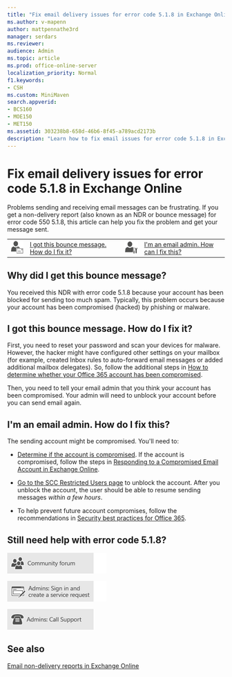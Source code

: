 ```yaml
---
title: "Fix email delivery issues for error code 5.1.8 in Exchange Online"
ms.author: v-mapenn
author: mattpennathe3rd
manager: serdars
ms.reviewer: 
audience: Admin
ms.topic: article
ms.prod: office-online-server
localization_priority: Normal
f1.keywords:
- CSH
ms.custom: MiniMaven
search.appverid:
- BCS160
- MOE150
- MET150
ms.assetid: 303238b8-658d-46b6-8f45-a789acd2173b
description: "Learn how to fix email issues for error code 5.1.8 in Exchange Online (the account has been blocked for sending too much spam)."
---
```


# Fix email delivery issues for error code 5.1.8 in Exchange Online

Problems sending and receiving email messages can be frustrating. If you get a non-delivery report (also known as an NDR or bounce message) for error code 550 5.1.8, this article can help you fix the problem and get your message sent.

|||||
|:-----|:-----|:-----|:-----|
|![Email user icon](../../media/31425afd-41a9-435e-aa85-6886277c369b.png)|[I got this bounce message. How do I fix it?](#i-got-this-bounce-message-how-do-i-fix-it)|![Email admin icon](../../media/3d4c569e-b819-4a29-86b1-4b9619cf2acf.png)|[I'm an email admin. How can I fix this?](#im-an-email-admin-how-do-i-fix-this)|

## Why did I get this bounce message?

You received this NDR with error code 5.1.8 because your account has been blocked for sending too much spam. Typically, this problem occurs because your account has been compromised (hacked) by phishing or malware.

## I got this bounce message. How do I fix it?

First, you need to reset your password and scan your devices for malware. However, the hacker might have configured other settings on your mailbox (for example, created Inbox rules to auto-forward email messages or added additional mailbox delegates). So, follow the additional steps in [How to determine whether your Office 365 account has been compromised](https://go.microsoft.com/fwlink/p/?linkid=861995).

Then, you need to tell your email admin that you think your account has been compromised. Your admin will need to unblock your account before you can send email again.

## I'm an email admin. How do I fix this?

The sending account might be compromised. You'll need to:

- [Determine if the account is compromised](https://support.microsoft.com/help/2551603/how-to-determine-whether-your-office-365-account-has-been-compromised). If the account is compromised, follow the steps in [Responding to a Compromised Email Account in Exchange Online](https://docs.microsoft.com/office365/securitycompliance/responding-to-a-compromised-email-account).

- [Go to the SCC Restricted Users page](https://protection.office.com/?hash=restrictedusers) to unblock the account. After you unblock the account, the user should be able to resume sending messages *within a few hours*.

- To help prevent future account compromises, follow the recommendations in [Security best practices for Office 365](https://support.office.com/article/9295e396-e53d-49b9-ae9b-0b5828cdedc3.aspx).

## Still need help with error code 5.1.8?

[![Get help from the Office 365 community forums](../../media/12a746cc-184b-4288-908c-f718ce9c4ba5.png)](https://go.microsoft.com/fwlink/p/?LinkId=518605)

[![Admins: Sign in and create a service request](../../media/10862798-181d-47a5-ae4f-3f8d5a2874d4.png)](https://go.microsoft.com/fwlink/p/?LinkId=519124)

[![Admins: Call Support](../../media/9f262e67-e8c9-4fc0-85c2-b3f4cfbc064e.png)](https://go.microsoft.com/fwlink/p/?LinkID=518322)

## See also

[Email non-delivery reports in Exchange Online](non-delivery-reports-in-exchange-online.md)
